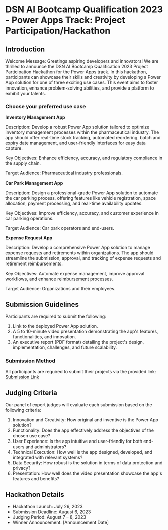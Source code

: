 # DSN AI Bootcamp Qualification 2023 - Power Apps Track: Project Participation/Hackathon

## Introduction

Welcome Message: Greetings aspiring developers and innovators! We are thrilled to announce the DSN AI Bootcamp Qualification 2023 Project Participation Hackathon for the Power Apps track. In this hackathon, participants can showcase their skills and creativity by developing a Power App solution for one of three exciting use cases. This event aims to foster innovation, enhance problem-solving abilities, and provide a platform to exhibit your talents.

### Choose your preferred use case

**Inventory Management App**

Description: Develop a robust Power App solution tailored to optimize inventory management processes within the pharmaceutical industry. The app should offer real-time stock tracking, automated reordering, batch and expiry date management, and user-friendly interfaces for easy data capture.

Key Objectives: Enhance efficiency, accuracy, and regulatory compliance in the supply chain.

Target Audience: Pharmaceutical industry professionals.

**Car Park Management App**

Description: Design a professional-grade Power App solution to automate the car parking process, offering features like vehicle registration, space allocation, payment processing, and real-time availability updates.

Key Objectives: Improve efficiency, accuracy, and customer experience in car parking operations.

Target Audience: Car park operators and end-users.

**Expense Request App**

Description: Develop a comprehensive Power App solution to manage expense requests and retirements within organizations. The app should streamline the submission, approval, and tracking of expense requests and retirement reimbursements.

Key Objectives: Automate expense management, improve approval workflows, and enhance reimbursement processes.

Target Audience: Organizations and their employees.

## Submission Guidelines

Participants are required to submit the following:

1. Link to the deployed Power App solution.
2. A 5 to 10-minute video presentation demonstrating the app's features, functionalities, and innovation.
3. An executive report (PDF format) detailing the project's design, implementation, challenges, and future scalability.

### Submission Method

All participants are required to submit their projects via the provided link: [Submission Link](https://www.xyz)

## Judging Criteria

Our panel of expert judges will evaluate each submission based on the following criteria:

1. Innovation and Creativity: How original and inventive is the Power App solution?
2. Functionality: Does the app effectively address the objectives of the chosen use case?
3. User Experience: Is the app intuitive and user-friendly for both end-users and administrators?
4. Technical Execution: How well is the app designed, developed, and integrated with relevant systems?
5. Data Security: How robust is the solution in terms of data protection and privacy?
6. Presentation: How well does the video presentation showcase the app's features and benefits?

## Hackathon Details

- Hackathon Launch: July 26, 2023
- Submission Deadline: August 6, 2023
- Judging Period: August 7 – 8, 2023
- Winner Announcement: [Announcement Date]

